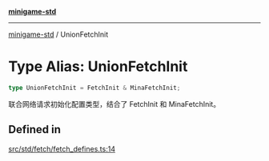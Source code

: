 [**minigame-std**](../README.md)

***

[minigame-std](../README.md) / UnionFetchInit

# Type Alias: UnionFetchInit

```ts
type UnionFetchInit = FetchInit & MinaFetchInit;
```

联合网络请求初始化配置类型，结合了 FetchInit 和 MinaFetchInit。

## Defined in

[src/std/fetch/fetch\_defines.ts:14](https://github.com/JiangJie/minigame-std/blob/eeac001add8ab13d21bab6e48cf53f07cd0a9aad/src/std/fetch/fetch_defines.ts#L14)
